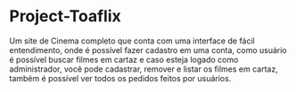 # Project-Toaflix
Um site de Cinema completo que conta com uma interface de fácil entendimento, onde é possível fazer cadastro em uma conta, como usuário é possível buscar filmes em cartaz e caso esteja logado como administrador, você pode cadastrar, remover e listar os filmes em cartaz, também é
possível ver todos os pedidos feitos por usuários.
